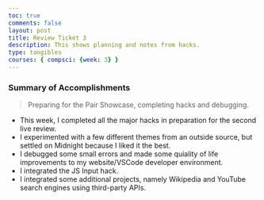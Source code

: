 ```yaml
---
toc: true
comments: false
layout: post
title: Review Ticket 3
description: This shows planning and notes from hacks.
type: tangibles
courses: { compsci: {week: 3} }
---
```


### Summary of Accomplishments
> Preparing for the Pair Showcase, completing hacks and debugging.
- This week, I completed all the major hacks in preparation for the second live review.
- I experimented with a few different themes from an outside source, but settled on Midnight because I liked it the best.
- I debugged some small errors and made some quiality of life improvements to my website/VSCode developer environment.
- I integrated the JS Input hack.
- I integrated some additional projects, namely Wikipedia and YouTube search engines using third-party APIs.